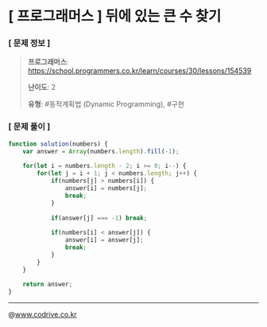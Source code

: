 # [ 프로그래머스 ] 뒤에 있는 큰 수 찾기

### [ 문제 정보 ]
> **프로그래머스**: https://school.programmers.co.kr/learn/courses/30/lessons/154539
> 
> **난이도**: 2
>
> **유형**: #동적계획법 (Dynamic Programming), #구현


### [ 문제 풀이 ]
```JavaScript
function solution(numbers) {
    var answer = Array(numbers.length).fill(-1);
    
    for(let i = numbers.length - 2; i >= 0; i--) {
        for(let j = i + 1; j < numbers.length; j++) {
            if(numbers[j] > numbers[i]) {
                answer[i] = numbers[j];
                break;
            } 
            
            if(answer[j] === -1) break;
            
            if(numbers[i] < answer[j]) {
                answer[i] = answer[j];
                break;
            }
        }
    }
    
    return answer;
}
```


---
@www.codrive.co.kr